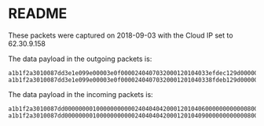 # README

These packets were captured on 2018-09-03 with the Cloud IP set to 62.30.9.158

The data payload in the outgoing packets is:

    a1b1f2a3010087dd3e1e099e00003e0f0000240407032000120104033efdec129d0000010c5c0300000a0000000c0000000e0000faff0000
    a1b1f2a3010087dd3e1e099e00003e0f00002404070320001201040338fdeb129d0000010c5c0300000a0000000c0000000e0000faff0000

The data payload in the incoming packets is:

    a1b1f2a3010087dd000000001000000000002404040420001201040600000000000080000000000000000000000000000000000000000000
    a1b1f2a3010087dd000000001000000000002404040420001201040900000000000080000000000000000000000000000000000000000000

